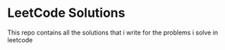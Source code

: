# LeetCode Solutions
 This repo contains all the solutions that i write for the problems i solve in leetcode
